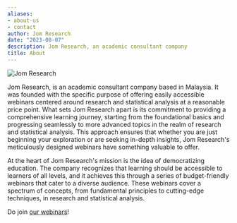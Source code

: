 ```yaml
---
aliases:
- about-us
- contact
author: Jom Research
date: "2023-08-07"
description: Jom Research, an academic consultant company
title: About
---
```


![Jom Research](/./about_files/avatar.png)

Jom Research, is an academic consultant company based in Malaysia. It was founded with the specific purpose of offering easily accessible webinars centered around research and statistical analysis at a reasonable price point. What sets Jom Research apart is its commitment to providing a comprehensive learning journey, starting from the foundational basics and progressing seamlessly to more advanced topics in the realm of research and statistical analysis. This approach ensures that whether you are just beginning your exploration or are seeking in-depth insights, Jom Research's meticulously designed webinars have something valuable to offer.

At the heart of Jom Research's mission is the idea of democratizing education. The company recognizes that learning should be accessible to learners of all levels, and it achieves this through a series of budget-friendly webinars that cater to a diverse audience. These webinars cover a spectrum of concepts, from fundamental principles to cutting-edge techniques, in research and statistical analysis.

Do join [our webinars](https://jomresearch.netlify.app/webinars/)!



